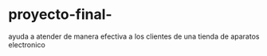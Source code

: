 # proyecto-final-
ayuda a atender de manera efectiva a los clientes de una tienda de aparatos electronico
